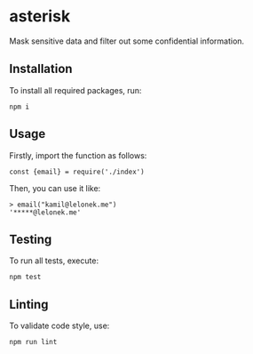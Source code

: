 # asterisk

Mask sensitive data and filter out some confidential information.

## Installation

To install all required packages, run:

    npm i

## Usage

Firstly, import the function as follows:

    const {email} = require('./index')

Then, you can use it like:

    > email("kamil@lelonek.me")
    '*****@lelonek.me'

## Testing

To run all tests, execute:

    npm test

## Linting

To validate code style, use:

    npm run lint
